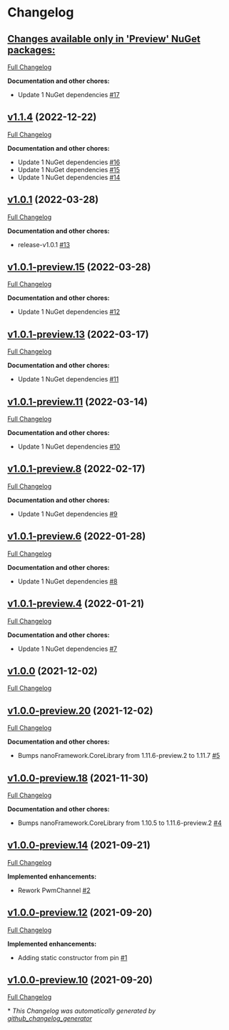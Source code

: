 # Changelog

## [**Changes available only in 'Preview' NuGet packages:**](https://github.com/nanoframework/System.Device.Pwm/tree/HEAD)

[Full Changelog](https://github.com/nanoframework/System.Device.Pwm/compare/v1.1.4...HEAD)

**Documentation and other chores:**

- Update 1 NuGet dependencies [\#17](https://github.com/nanoframework/System.Device.Pwm/pull/17)

## [v1.1.4](https://github.com/nanoframework/System.Device.Pwm/tree/v1.1.4) (2022-12-22)

[Full Changelog](https://github.com/nanoframework/System.Device.Pwm/compare/v1.0.1...v1.1.4)

**Documentation and other chores:**

- Update 1 NuGet dependencies [\#16](https://github.com/nanoframework/System.Device.Pwm/pull/16)
- Update 1 NuGet dependencies [\#15](https://github.com/nanoframework/System.Device.Pwm/pull/15)
- Update 1 NuGet dependencies [\#14](https://github.com/nanoframework/System.Device.Pwm/pull/14)

## [v1.0.1](https://github.com/nanoframework/System.Device.Pwm/tree/v1.0.1) (2022-03-28)

[Full Changelog](https://github.com/nanoframework/System.Device.Pwm/compare/v1.0.1-preview.15...v1.0.1)

**Documentation and other chores:**

- release-v1.0.1 [\#13](https://github.com/nanoframework/System.Device.Pwm/pull/13)

## [v1.0.1-preview.15](https://github.com/nanoframework/System.Device.Pwm/tree/v1.0.1-preview.15) (2022-03-28)

[Full Changelog](https://github.com/nanoframework/System.Device.Pwm/compare/v1.0.1-preview.13...v1.0.1-preview.15)

**Documentation and other chores:**

- Update 1 NuGet dependencies [\#12](https://github.com/nanoframework/System.Device.Pwm/pull/12)

## [v1.0.1-preview.13](https://github.com/nanoframework/System.Device.Pwm/tree/v1.0.1-preview.13) (2022-03-17)

[Full Changelog](https://github.com/nanoframework/System.Device.Pwm/compare/v1.0.1-preview.11...v1.0.1-preview.13)

**Documentation and other chores:**

- Update 1 NuGet dependencies [\#11](https://github.com/nanoframework/System.Device.Pwm/pull/11)

## [v1.0.1-preview.11](https://github.com/nanoframework/System.Device.Pwm/tree/v1.0.1-preview.11) (2022-03-14)

[Full Changelog](https://github.com/nanoframework/System.Device.Pwm/compare/v1.0.1-preview.8...v1.0.1-preview.11)

**Documentation and other chores:**

- Update 1 NuGet dependencies [\#10](https://github.com/nanoframework/System.Device.Pwm/pull/10)

## [v1.0.1-preview.8](https://github.com/nanoframework/System.Device.Pwm/tree/v1.0.1-preview.8) (2022-02-17)

[Full Changelog](https://github.com/nanoframework/System.Device.Pwm/compare/v1.0.1-preview.6...v1.0.1-preview.8)

**Documentation and other chores:**

- Update 1 NuGet dependencies [\#9](https://github.com/nanoframework/System.Device.Pwm/pull/9)

## [v1.0.1-preview.6](https://github.com/nanoframework/System.Device.Pwm/tree/v1.0.1-preview.6) (2022-01-28)

[Full Changelog](https://github.com/nanoframework/System.Device.Pwm/compare/v1.0.1-preview.4...v1.0.1-preview.6)

**Documentation and other chores:**

- Update 1 NuGet dependencies [\#8](https://github.com/nanoframework/System.Device.Pwm/pull/8)

## [v1.0.1-preview.4](https://github.com/nanoframework/System.Device.Pwm/tree/v1.0.1-preview.4) (2022-01-21)

[Full Changelog](https://github.com/nanoframework/System.Device.Pwm/compare/v1.0.0...v1.0.1-preview.4)

**Documentation and other chores:**

- Update 1 NuGet dependencies [\#7](https://github.com/nanoframework/System.Device.Pwm/pull/7)

## [v1.0.0](https://github.com/nanoframework/System.Device.Pwm/tree/v1.0.0) (2021-12-02)

[Full Changelog](https://github.com/nanoframework/System.Device.Pwm/compare/v1.0.0-preview.20...v1.0.0)

## [v1.0.0-preview.20](https://github.com/nanoframework/System.Device.Pwm/tree/v1.0.0-preview.20) (2021-12-02)

[Full Changelog](https://github.com/nanoframework/System.Device.Pwm/compare/v1.0.0-preview.18...v1.0.0-preview.20)

**Documentation and other chores:**

- Bumps nanoFramework.CoreLibrary from 1.11.6-preview.2 to 1.11.7 [\#5](https://github.com/nanoframework/System.Device.Pwm/pull/5)

## [v1.0.0-preview.18](https://github.com/nanoframework/System.Device.Pwm/tree/v1.0.0-preview.18) (2021-11-30)

[Full Changelog](https://github.com/nanoframework/System.Device.Pwm/compare/v1.0.0-preview.14...v1.0.0-preview.18)

**Documentation and other chores:**

- Bumps nanoFramework.CoreLibrary from 1.10.5 to 1.11.6-preview.2 [\#4](https://github.com/nanoframework/System.Device.Pwm/pull/4)

## [v1.0.0-preview.14](https://github.com/nanoframework/System.Device.Pwm/tree/v1.0.0-preview.14) (2021-09-21)

[Full Changelog](https://github.com/nanoframework/System.Device.Pwm/compare/v1.0.0-preview.12...v1.0.0-preview.14)

**Implemented enhancements:**

- Rework PwmChannel [\#2](https://github.com/nanoframework/System.Device.Pwm/pull/2)

## [v1.0.0-preview.12](https://github.com/nanoframework/System.Device.Pwm/tree/v1.0.0-preview.12) (2021-09-20)

[Full Changelog](https://github.com/nanoframework/System.Device.Pwm/compare/v1.0.0-preview.10...v1.0.0-preview.12)

**Implemented enhancements:**

- Adding static constructor from pin [\#1](https://github.com/nanoframework/System.Device.Pwm/pull/1)

## [v1.0.0-preview.10](https://github.com/nanoframework/System.Device.Pwm/tree/v1.0.0-preview.10) (2021-09-20)

[Full Changelog](https://github.com/nanoframework/System.Device.Pwm/compare/8941118c7b1b337ff4163e2293b327fb01320730...v1.0.0-preview.10)



\* *This Changelog was automatically generated by [github_changelog_generator](https://github.com/github-changelog-generator/github-changelog-generator)*

